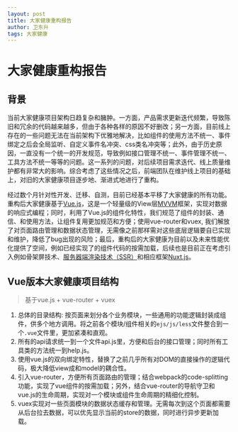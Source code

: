 ```yaml
---
layout: post 
title: 大家健康重构报告
author: 卫东升
tags: 大家健康
---
```


# 大家健康重构报告

## 背景

当前大家健康项目架构日趋复杂和臃肿。一方面，产品需求更新迭代频繁，导致陈旧和冗余的代码越来越多，但由于各种各样的原因不好删改；另一方面，目前线上存在的一些问题无法在当前架构下优雅地解决，比如组件的使用方法不统一、事件绑定之后会全局监听、自定义事件名冲突、css类名冲突等；此外，由于历史原因，一直没有一个统一的开发规范，导致例如接口管理不统一、事件管理不统一、工具方法不统一等等的问题。这一系列的问题，对后续项目需求迭代、线上质量维护都有非常大的影响。综合考虑了这些情况之后，前端团队在维护线上项目的基础上，对旧的大家健康项目逐步地、渐进式地进行了重构。

经过数个月针对性开发、迁移、自测，目前已经基本平移了大家健康的所有功能。重构后大家健康基于[Vue.js](https://cn.vuejs.org/)，这是一个轻量级的View层[MVVM](https://en.wikipedia.org/wiki/Model%E2%80%93view%E2%80%93viewmodel)框架，实现对数据的响应式编程；同时，利用了Vue.js的组件化特性，我们规范了组件的封装、通信、和使用方法，让组件复用更加规范和方便；使用vue-router和vuex, 我们解放了对页面路由管理和数据状态管理，无需像之前那样需对这些底层逻辑要自已实现和维护，降低了bug出现的风险；最后，重构后的大家健康为目前以及未来性能优化提供了空间，例如已经实现了的组件代码的按需加载，后续也是目前正在考虑引入例如骨架屏技术、[服务器端渲染技术（SSR）](https://ssr.vuejs.org/zh/)和相应框架[Nuxt.js](https://zh.nuxtjs.org/)。

##  Vue版本大家健康项目结构

>  基于vue.js + vue-router + vuex

1. 总体的目录结构: 按页面来划分各个业务模块，一些通用的功能逻辑封装成组件，供多个地方调用。将之前各个模块/组件相关的`ejs/js/less`文件整合到一个`.vue`文件里，更加紧凑和直观。
2. 所有的api请求统一到一个文件api.js里，方便和后台的接口管理；同时所有工具类的方法统一到help.js。
3. 使用vue.js的双向绑定特性，替换了之前几乎所有对DOM的直接操作的逻辑代码，极大降低view成和model的耦合性。
4. 引入vue-router，方便所有页面路由的管理；结合webpack的code-splitting功能，实现了vue组件的按需加载；另外，结合vue-router的导航守卫和vue.js的生命周期，实现对一个模块或组件生命周期的精细化控制。
5. vuex实现对一些页面模块的数据状态缓存和管理。无需每次到这个页面都需要从后台拉去数据，可以优先显示当前的store的数据，同时进行异步更新加载。



